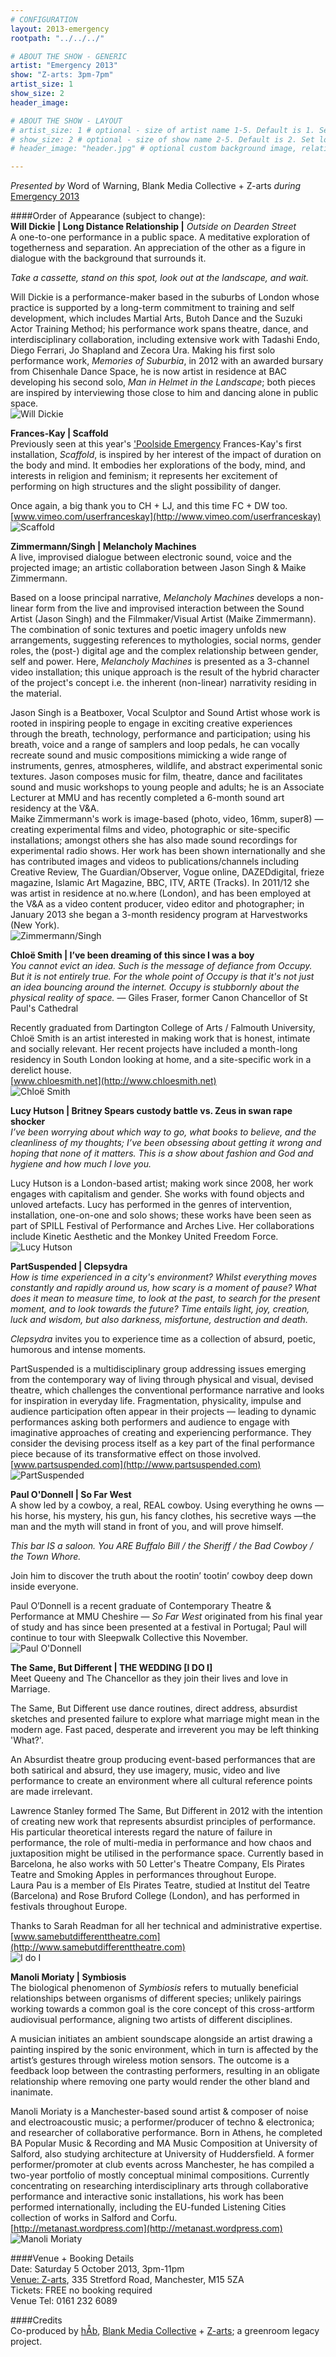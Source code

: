 ```yaml
---
# CONFIGURATION
layout: 2013-emergency
rootpath: "../../../"

# ABOUT THE SHOW - GENERIC
artist: "Emergency 2013"
show: "Z-arts: 3pm-7pm"
artist_size: 1
show_size: 2
header_image:

# ABOUT THE SHOW - LAYOUT
# artist_size: 1 # optional - size of artist name 1-5. Default is 1. Set longer names to lower values
# show_size: 2 # optional - size of show name 2-5. Default is 2. Set longer names to lower values
# header_image: "header.jpg" # optional custom background image, relative to current page

---
```

*Presented by* Word of Warning, Blank Media Collective + Z-arts *during* [Emergency 2013](/current/2013-emergency/index.html)    
        
####Order of Appearance (subject to change):      
**Will Dickie | Long Distance Relationship |** *Outside on Dearden Street*       
A one-to-one performance in a public space. A meditative exploration of togetherness and separation. An appreciation of the other as a figure in dialogue with the background that surrounds it.             
          
*Take a cassette, stand on this spot, look out at the landscape, and wait.*     
             
Will Dickie is a performance-maker based in the suburbs of London whose practice is supported by a long-term commitment to training and self development, which includes Martial Arts, Butoh Dance and the Suzuki Actor Training Method; his performance work spans theatre, dance, and interdisciplinary collaboration, including extensive work with Tadashi Endo, Diego Ferrari, Jo Shapland and Zecora Ura. Making his first solo performance work, *Memories of Suburbia*, in 2012 with an awarded bursary from Chisenhale Dance Space, he is now artist in residence at BAC developing his second solo, *Man in Helmet in the Landscape*; both pieces are inspired by interviewing those close to him and dancing alone in public space.    
![Will Dickie](will_dickie.jpg)    
              
**Frances-Kay | Scaffold**    
Previously seen at this year's ['Poolside Emergency](/archive/2013-poolside/durationala) Frances-Kay's first installation, *Scaffold*, is inspired by her interest of the impact of duration on the body and mind. It embodies her explorations of the body, mind, and interests in religion and feminism; it represents her excitement of performing on high structures and the slight possibility of danger.    
             
Once again, a big thank you to CH + LJ, and this time FC + DW too.       
[www.vimeo.com/userfranceskay](http://www.vimeo.com/userfranceskay)         
![Scaffold](frances_kay.jpg)    
          
**Zimmermann/Singh | Melancholy Machines**    
A live, improvised dialogue between electronic sound, voice and the projected image; an artistic collaboration between Jason Singh & Maike Zimmermann.    
             
Based on a loose principal narrative, *Melancholy Machines* develops a non-linear form from the live and improvised interaction between the Sound Artist (Jason Singh) and the Filmmaker/Visual Artist (Maike Zimmermann). The combination of sonic textures and poetic imagery unfolds new arrangements, suggesting references to mythologies, social norms, gender roles, the (post-) digital age and the complex relationship between gender, self and power. Here, *Melancholy Machines* is presented as a 3-channel video installation; this unique approach is the result of the hybrid character of the project's concept i.e. the inherent (non-linear) narrativity residing in the material.    
            
Jason Singh is a Beatboxer, Vocal Sculptor and Sound Artist whose work is rooted in inspiring people to engage in exciting creative experiences through the breath, technology, performance and participation; using his breath, voice and a range of samplers and loop pedals, he can vocally recreate sound and music compositions mimicking a wide range of instruments, genres, atmospheres, wildlife, and abstract experimental sonic textures. Jason composes music for film, theatre, dance and facilitates sound and music workshops to young people and adults; he is an Associate Lecturer at MMU and has recently completed a 6-month sound art residency at the V&A.             
Maike Zimmermann's work is image-based (photo, video, 16mm, super8) — creating experimental films and video, photographic or site-specific installations; amongst others she has also made sound recordings for experimental radio shows. Her work has been shown internationally and she has contributed images and videos to publications/channels including Creative Review, The Guardian/Observer, Vogue online, DAZEDdigital, frieze magazine, Islamic Art Magazine, BBC, ITV, ARTE (Tracks). In 2011/12 she was artist in residence at no.w.here (London), and has been employed at the V&A as a video content producer, video editor and photographer; in January 2013 she began a 3-month residency program at Harvestworks (New York).    
![Zimmermann/Singh](zimmerman_singh.jpg)    
              
**Chloë Smith | I’ve been dreaming of this since I was a boy**   
*You cannot evict an idea. Such is the message of defiance from Occupy. But it is not entirely true. For the whole point of Occupy is that it's not just an idea bouncing around the internet. Occupy is stubbornly about the physical reality of space.* — Giles Fraser, former Canon Chancellor of St Paul's Cathedral     
              
Recently graduated from Dartington College of Arts / Falmouth University, Chloë Smith is an artist interested in making work that is honest, intimate and socially relevant. Her recent projects have included a month-long residency in South London looking at home, and a site-specific work in a derelict house.    
[www.chloesmith.net](http://www.chloesmith.net)    
![Chloë Smith](chloe_smith.jpg)     
      
**Lucy Hutson | Britney Spears custody battle vs. Zeus in swan rape shocker**    
*I’ve been worrying about which way to go, what books to believe, and the cleanliness of my thoughts; I’ve been obsessing about getting it wrong and hoping that none of it matters. This is a show about fashion and God and hygiene and how much I love you.*    
      
Lucy Hutson is a London-based artist; making work since 2008, her work engages with capitalism and gender. She works with found objects and unloved artefacts. Lucy has performed in the genres of intervention, installation, one-on-one and solo shows; these works have been seen as part of SPILL Festival of Performance and Arches Live. Her collaborations include Kinetic Aesthetic and the Monkey United Freedom Force.    
![Lucy Hutson](lucy_hutson.jpg)    
            
**PartSuspended | Clepsydra**    
*How is time experienced in a city's environment? Whilst everything moves constantly and rapidly around us, how scary is a moment of pause? What does it mean to measure time, to look at the past, to search for the present moment, and to look towards the future? Time entails light, joy, creation, luck and wisdom, but also darkness, misfortune, destruction and death.*    
                  
*Clepsydra* invites you to experience time as a collection of absurd, poetic, humorous and intense moments.    
             
PartSuspended is a multidisciplinary group addressing issues emerging from the contemporary way of living through physical and visual, devised theatre, which challenges the conventional performance narrative and looks for inspiration in everyday life. Fragmentation, physicality, impulse and audience participation often appear in their projects — leading to dynamic performances asking both performers and audience to engage with imaginative approaches of creating and experiencing performance. They consider the devising process itself as a key part of the final performance piece because of its transformative effect on those involved.    
[www.partsuspended.com](http://www.partsuspended.com)    
![PartSuspended](partsuspended.jpg)    
                
**Paul O'Donnell | So Far West**    
A show led by a cowboy, a real, REAL cowboy. Using everything he owns — his horse, his mystery, his gun, his fancy clothes, his secretive ways —the man and the myth will stand in front of you, and will prove himself.     
              
*This bar IS a saloon. You ARE Buffalo Bill / the Sheriff / the Bad Cowboy / the Town Whore.*            
                
Join him to discover the truth about the rootin’ tootin’ cowboy deep down inside everyone.       
        
Paul O’Donnell is a recent graduate of Contemporary Theatre & Performance at MMU Cheshire — *So Far West* originated from his final year of study and has since been presented at a festival in Portugal; Paul will continue to tour with Sleepwalk Collective this November.    
![Paul O'Donnell](paul_odonnell.jpg)    
                 
**The Same, But Different | THE WEDDING \[I DO I\]**    
Meet Queeny and The Chancellor as they join their lives and love in Marriage.    
        
The Same, But Different use dance routines, direct address, absurdist sketches and presented failure to explore what marriage might mean in the modern age. Fast paced, desperate and irreverent you may be left thinking 'What?'.   
                    
An Absurdist theatre group producing event-based performances that are both satirical and absurd, they use imagery, music, video and live performance to create an environment where all cultural reference points are made irrelevant.          
               
Lawrence Stanley formed The Same, But Different in 2012 with the intention of creating new work that represents absurdist principles of performance. His particular theoretical interests regard the nature of failure in performance, the role of multi-media in performance and how chaos and juxtaposition might be utilised in the performance space. Currently based in Barcelona, he also works with 50 Letter's Theatre Company, Els Pirates Teatre and Smoking Apples in performances throughout Europe.          
Laura Pau is a member of Els Pirates Teatre, studied at Institut del Teatre (Barcelona) and Rose Bruford College (London), and has performed in festivals throughout Europe.          
                  
Thanks to Sarah Readman for all her technical and administrative expertise.       
[www.samebutdifferenttheatre.com](http://www.samebutdifferenttheatre.com)    
![I do I](same_but.jpg)    
                   
**Manoli Moriaty | Symbiosis**    
The biological phenomenon of *Symbiosis* refers to mutually beneficial relationships between organisms of different species; unlikely pairings working towards a common goal is the core concept of this cross-artform audiovisual performance, aligning two artists of different disciplines.      
                
A musician initiates an ambient soundscape alongside an artist drawing a painting inspired by the sonic environment, which in turn is affected by the artist’s gestures through wireless motion sensors. The outcome is a feedback loop between the contrasting performers, resulting in an obligate relationship where removing one party would render the other bland and inanimate.    
      
Manoli Moriaty is a Manchester-based sound artist & composer of noise and electroacoustic music; a performer/producer of techno & electronica; and researcher of collaborative performance. Born in Athens, he completed BA Popular Music & Recording and MA Music Composition at University of Salford, also studying architecture at University of Huddersfield. A former performer/promoter at club events across Manchester, he has compiled a two-year portfolio of mostly conceptual minimal compositions. Currently concentrating on researching interdisciplinary arts through collaborative performance and interactive sonic installations, his work has been performed internationally, including the EU-funded Listening Cities collection of works in Salford and Corfu.               
[http://metanast.wordpress.com](http://metanast.wordpress.com)    
![Manoli Moriaty](manoli_moriaty.jpg)    
                   
####Venue + Booking Details          
Date: Saturday 5 October 2013, 3pm-11pm               
[Venue: Z-arts](http://www.z-arts.org/about-us/getting-here/), 335 Stretford Road, Manchester, M15 5ZA           
Tickets: FREE no booking required               
Venue Tel: 0161 232 6089         
          
####Credits           
Co-produced by [hÅb](/hab/index.html), [Blank Media Collective](http://www.blankmediacollective.org) + [Z-arts](http://www.z-arts.org); a greenroom legacy project.
